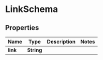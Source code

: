 
# LinkSchema

## Properties
Name | Type | Description | Notes
------------ | ------------- | ------------- | -------------
**link** | **String** |  | 



